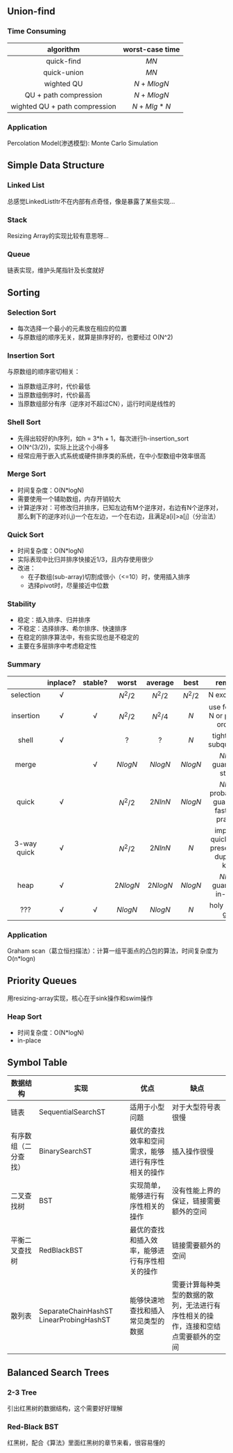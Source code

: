<script type="text/javascript" src="http://cdn.mathjax.org/mathjax/latest/MathJax.js?config=default"></script>


## Union-find

### Time Consuming
|           algorithm           | worst-case time |
| :---------------------------: | :-------------: |
|          quick-find           |      $M N$      |
|          quick-union          |      $M N$      |
|          wighted QU           |  $N + M logN$   |
|     QU + path compression     |  $N + M logN$   |
| wighted QU + path compression |  $N + M lg*N$   |

### Application
Percolation Model(渗透模型): Monte Carlo Simulation




## Simple Data Structure
### Linked List
总感觉LinkedListItr不在内部有点奇怪，像是暴露了某些实现...
### Stack
Resizing Array的实现比较有意思呀...
### Queue
链表实现，维护头尾指针及长度就好




## Sorting
### Selection Sort
* 每次选择一个最小的元素放在相应的位置
* 与原数组的顺序无关，就算是排序好的，也要经过 O(N^2)

### Insertion Sort
与原数组的顺序密切相关：
* 当原数组正序时，代价最低
* 当原数组倒序时，代价最高
* 当原数组部分有序（逆序对不超过CN），运行时间是线性的

### Shell Sort
* 先得出较好的h序列，如h = 3*h + 1，每次进行h-insertion_sort
* O(N^(3/2))，实际上比这个小得多
* 经常应用于嵌入式系统或硬件排序类的系统，在中小型数组中效率很高

### Merge Sort
* 时间复杂度：O(N*logN)
* 需要使用一个辅助数组，内存开销较大
* 计算逆序对：可修改归并排序，已知左边有M个逆序对，右边有N个逆序对，那么剩下的逆序对(i,j)一个在左边，一个在右边，且满足a[i]>a[j]（分治法）

### Quick Sort
* 时间复杂度：O(N*logN)
* 实际表现中比归并排序快接近1/3，且内存使用很少
* 改进：
   * 在子数组(sub-array)切割成很小（<=10）时，使用插入排序
   * 选择pivot时，尽量接近中位数

### Stability
* 稳定：插入排序、归并排序
* 不稳定：选择排序、希尔排序、快速排序
* 在稳定的排序算法中，有些实现也是不稳定的
* 主要在多层排序中考虑稳定性

### Summary
|             | inplace? | stable? |   worst   |  average  |   best    |                 remarks                  |
| :---------: | :------: | :-----: | :-------: | :-------: | :-------: | :--------------------------------------: |
|  selection  |    √     |         | $N^2 / 2$ | $N^2 / 2$ | $N^2 / 2$ |               N exchanges                |
|  insertion  |    √     |    √    | $N^2 / 2$ | $N^2 / 4$ |    $N$    |   use for small N or partially ordered   |
|    shell    |    √     |         |    $?$    |    $?$    |    $N$    |         tight code, subquadratic         |
|    merge    |          |    √    |  $NlogN$  |  $NlogN$  |  $NlogN$  |        $NlogN$ guarantee, stable         |
|    quick    |    √     |         | $N^2 / 2$ |  $2NlnN$  |  $NlogN$  | $NlogN$ probabilistic guarantee fastest in practice |
| 3-way quick |    √     |         | $N^2 / 2$ |  $2NlnN$  |    $N$    | improves quicksort in presence of duplicate keys |
|    heap     |    √     |         | $2NlogN$  | $2NlogN$  |  $NlogN$  |       $NlogN$ guarantee, in-place        |
|     ???     |    √     |    √    |  $NlogN$  |  $NlogN$  |    $N$    |            holy soering grail            |

### Application
Graham scan（葛立恒扫描法）：计算一组平面点的凸包的算法，时间复杂度为O(n*logn)



## Priority Queues

用resizing-array实现，核心在于sink操作和swim操作

### Heap Sort

- 时间复杂度：O(N*logN)
- in-place




## Symbol Table

| 数据结构       | 实现                                      | 优点                        | 缺点                                       |
| ---------- | --------------------------------------- | ------------------------- | ---------------------------------------- |
| 链表         | SequentialSearchST                      | 适用于小型问题                   | 对于大型符号表很慢                                |
| 有序数组（二分查找） | BinarySearchST                          | 最优的查找效率和空间需求，能够进行有序性相关的操作 | 插入操作很慢                                   |
| 二叉查找树      | BST                                     | 实现简单，能够进行有序性相关的操作         | 没有性能上界的保证，链接需要额外的空间                      |
| 平衡二叉查找树    | RedBlackBST                             | 最优的查找和插入效率，能够进行有序性相关的操作   | 链接需要额外的空间                                |
| 散列表        | SeparateChainHashST LinearProbingHashST | 能够快速地查找和插入常见类型的数据         | 需要计算每种类型的数据的散列，无法进行有序性相关的操作，连接和空结点需要额外的空间 |

## Balanced Search Trees

### 2-3 Tree

引出红黑树的数据结构，这个需要好好理解

### Red-Black BST

红黑树，配合《算法》里面红黑树的章节来看，很容易懂的



